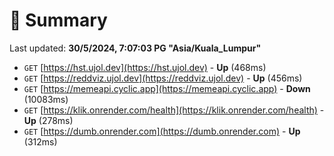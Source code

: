 # 📖 Summary
Last updated: **30/5/2024, 7:07:03 PG "Asia/Kuala_Lumpur"**

- `GET` [https://hst.ujol.dev](https://hst.ujol.dev) - **Up** (468ms)
- `GET` [https://reddviz.ujol.dev](https://reddviz.ujol.dev) - **Up** (456ms)
- `GET` [https://memeapi.cyclic.app](https://memeapi.cyclic.app) - **Down** (10083ms)
- `GET` [https://klik.onrender.com/health](https://klik.onrender.com/health) - **Up** (278ms)
- `GET` [https://dumb.onrender.com](https://dumb.onrender.com) - **Up** (312ms)
